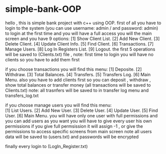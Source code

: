 # simple-bank-OOP
hello , this is simple bank project with c++ using OOP.
first of all you have to login to the system (you can use username: admin / and password: admin) to login at the first time and you will have a full access
you will the main screen and you have 9 options: 
                                                   [1] Show Client List.
                                                   [2] Add New Client.
                                                   [3] Delete Client.
                                                   [4] Update Client Info.
                                                   [5] Find Client.
                                                   [6] Transactions.
                                                   [7] Manage Users.
                                                   [8] Log In Registers List.
                                                   [9] Logout.
the first 5 operations will be saved to (Clients.txt) file , note: first time to login you will have no clients so you have to add them first

if you choose transactions you will find this menu:
                                                  [1] Deposite.
                                                  [2] Withdraw.
                                                  [3] Total Balances.
                                                  [4] Transfers.
                                                  [5] Transfers Log.
                                                  [6] Main Menu.
also you have to add clients first so you can deposit , withdraw , show total balances or transfer money (all transactions will be saved to Clients.txt)
note: all trasnfers will be saved to in transfer log menu and transfers_log.txt

if you choose manage users you will find this menu:                                        
                                                  [1] List Users.
                                                  [2] Add New User.
                                                  [3] Delete User.
                                                  [4] Update User.
                                                  [5] Find User.
                                                  [6] Main Menu.
you will have only one user with full permissions and you can add users as you want 
you will have to give every user his own permissions if you give full permsission it will assign -1 , or give the permissions to access specific screens from main screen 
note all users data will be saved to (users.txt) and passwords will be encrypted

finally  every login to (LogIn_Register.txt) 
                                                  
